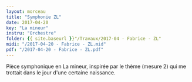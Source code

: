 ```yaml
---
layout: morceau
title: "Symphonie ZL"
date: 2017-04-20
key: "La mineur"
instru: "Orchestre"
folder: {{ site.baseurl }}"/Travaux/2017-04 - Fabrice - ZL"
midi: "/2017-04-20 - Fabrice - ZL.mid"
pdf: "/2017-04-20 - Fabrice - ZL.pdf"
---
```


Pièce symphonique en La mineur, inspirée par le thème (mesure 2) qui me trottait dans le jour d'une certaine naissance.
